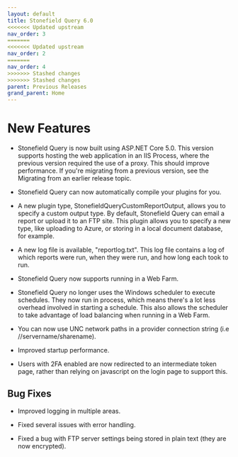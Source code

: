 ```yaml
---
layout: default
title: Stonefield Query 6.0
<<<<<<< Updated upstream
nav_order: 3
=======
<<<<<<< Updated upstream
nav_order: 2
=======
nav_order: 4
>>>>>>> Stashed changes
>>>>>>> Stashed changes
parent: Previous Releases
grand_parent: Home
---
```


# New Features

* Stonefield Query is now built using ASP.NET Core 5.0. This version supports hosting the web application in an IIS Process, where the previous version required the use of a proxy. This should improve performance. If you're migrating from a previous version, see the Migrating from an earlier release topic.

* Stonefield Query can now automatically compile your plugins for you.

* A new plugin type, StonefieldQueryCustomReportOutput, allows you to specify a custom output type. By default, Stonefield Query can email a report or upload it to an FTP site. This plugin allows you to specify a new type, like uploading to Azure, or storing in a local document database, for example.

* A new log file is available, "reportlog.txt". This log file contains a log of which reports were run, when they were run, and how long each took to run.

* Stonefield Query now supports running in a Web Farm.

* Stonefield Query no longer uses the Windows scheduler to execute schedules. They now run in process, which means there's a lot less overhead involved in starting a schedule. This also allows the scheduler to take advantage of load balancing when running in a Web Farm.

* You can now use UNC network paths in a provider connection string (i.e //servername/sharename).

* Improved startup performance.

* Users with 2FA enabled are now redirected to an intermediate token page, rather than relying on javascript on the login page to support this.

## Bug Fixes

* Improved logging in multiple areas.

* Fixed several issues with error handling.

* Fixed a bug with FTP server settings being stored in plain text (they are now encrypted).